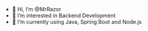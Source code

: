 - 👋 Hi, I’m @MrRazor
- 👀 I’m interested in Backend Development
- 🌱 I’m currently using Java, Spring Boot and Node.js
